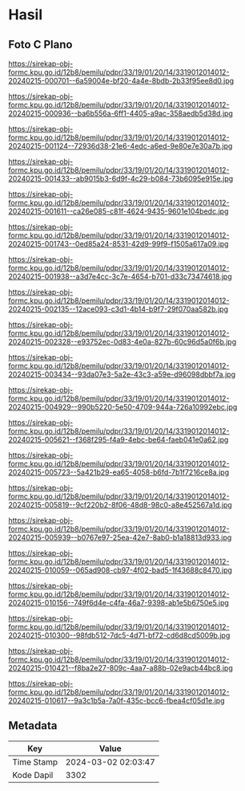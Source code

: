 # Hasil

## Foto C Plano

https://sirekap-obj-formc.kpu.go.id/12b8/pemilu/pdpr/33/19/01/20/14/3319012014012-20240215-000701--6a59004e-bf20-4a4e-8bdb-2b33f95ee8d0.jpg

https://sirekap-obj-formc.kpu.go.id/12b8/pemilu/pdpr/33/19/01/20/14/3319012014012-20240215-000936--ba6b556a-6ff1-4405-a9ac-358aedb5d38d.jpg

https://sirekap-obj-formc.kpu.go.id/12b8/pemilu/pdpr/33/19/01/20/14/3319012014012-20240215-001124--72936d38-21e6-4edc-a6ed-9e80e7e30a7b.jpg

https://sirekap-obj-formc.kpu.go.id/12b8/pemilu/pdpr/33/19/01/20/14/3319012014012-20240215-001433--ab9015b3-6d9f-4c29-b084-73b6095e915e.jpg

https://sirekap-obj-formc.kpu.go.id/12b8/pemilu/pdpr/33/19/01/20/14/3319012014012-20240215-001611--ca26e085-c81f-4624-9435-9601e104bedc.jpg

https://sirekap-obj-formc.kpu.go.id/12b8/pemilu/pdpr/33/19/01/20/14/3319012014012-20240215-001743--0ed85a24-8531-42d9-99f9-f1505a617a09.jpg

https://sirekap-obj-formc.kpu.go.id/12b8/pemilu/pdpr/33/19/01/20/14/3319012014012-20240215-001938--a3d7e4cc-3c7e-4654-b701-d33c73474618.jpg

https://sirekap-obj-formc.kpu.go.id/12b8/pemilu/pdpr/33/19/01/20/14/3319012014012-20240215-002135--12ace093-c3d1-4b14-b9f7-29f070aa582b.jpg

https://sirekap-obj-formc.kpu.go.id/12b8/pemilu/pdpr/33/19/01/20/14/3319012014012-20240215-002328--e93752ec-0d83-4e0a-827b-60c96d5a0f6b.jpg

https://sirekap-obj-formc.kpu.go.id/12b8/pemilu/pdpr/33/19/01/20/14/3319012014012-20240215-003434--93da07e3-5a2e-43c3-a59e-d96098dbbf7a.jpg

https://sirekap-obj-formc.kpu.go.id/12b8/pemilu/pdpr/33/19/01/20/14/3319012014012-20240215-004929--990b5220-5e50-4709-944a-726a10992ebc.jpg

https://sirekap-obj-formc.kpu.go.id/12b8/pemilu/pdpr/33/19/01/20/14/3319012014012-20240215-005621--f368f295-f4a9-4ebc-be64-faeb041e0a62.jpg

https://sirekap-obj-formc.kpu.go.id/12b8/pemilu/pdpr/33/19/01/20/14/3319012014012-20240215-005723--5a421b29-ea65-4058-b6fd-7b1f7216ce8a.jpg

https://sirekap-obj-formc.kpu.go.id/12b8/pemilu/pdpr/33/19/01/20/14/3319012014012-20240215-005819--9cf220b2-8f06-48d8-98c0-a8e452567a1d.jpg

https://sirekap-obj-formc.kpu.go.id/12b8/pemilu/pdpr/33/19/01/20/14/3319012014012-20240215-005939--b0767e97-25ea-42e7-8ab0-b1a18813d933.jpg

https://sirekap-obj-formc.kpu.go.id/12b8/pemilu/pdpr/33/19/01/20/14/3319012014012-20240215-010059--065ad908-cb97-4f02-bad5-1f43688c8470.jpg

https://sirekap-obj-formc.kpu.go.id/12b8/pemilu/pdpr/33/19/01/20/14/3319012014012-20240215-010156--749f6d4e-c4fa-46a7-9398-ab1e5b6750e5.jpg

https://sirekap-obj-formc.kpu.go.id/12b8/pemilu/pdpr/33/19/01/20/14/3319012014012-20240215-010300--98fdb512-7dc5-4d71-bf72-cd6d8cd5009b.jpg

https://sirekap-obj-formc.kpu.go.id/12b8/pemilu/pdpr/33/19/01/20/14/3319012014012-20240215-010421--f8ba2e27-809c-4aa7-a88b-02e9acb44bc8.jpg

https://sirekap-obj-formc.kpu.go.id/12b8/pemilu/pdpr/33/19/01/20/14/3319012014012-20240215-010617--9a3c1b5a-7a0f-435c-bcc6-fbea4cf05d1e.jpg


## Metadata

| Key        | Value               |
| ---------- | ------------------- |
| Time Stamp | 2024-03-02 02:03:47 |
| Kode Dapil | 3302                |



